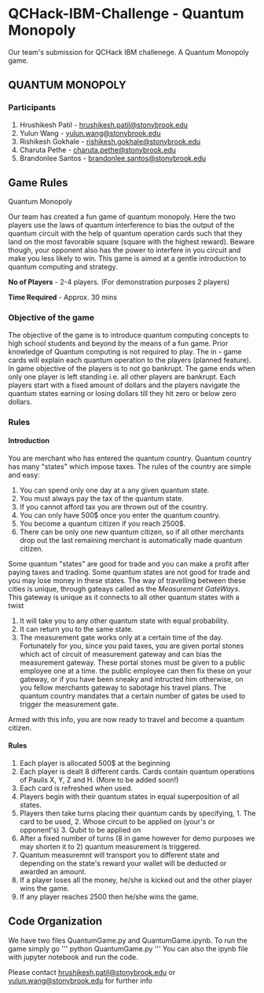 # QCHack-IBM-Challenge - Quantum Monopoly
Our team's submission for QCHack IBM challenege. A Quantum Monopoly game.

## QUANTUM MONOPOLY

### Participants
1. Hrushikesh Patil - hrushikesh.patil@stonybrook.edu
2. Yulun Wang - yulun.wang@stonybrook.edu
3. Rishikesh Gokhale - rishikesh.gokhale@stonybrook.edu
4. Charuta Pethe - charuta.pethe@stonybrook.edu
5. Brandonlee Santos - brandonlee.santos@stonybrook.edu

## Game Rules
Quantum Monopoly

Our team has created a fun game of quantum monopoly. 
Here the two players use the laws of quantum interference to bias the output of the quantum circuit with the help of quantum operation cards such that they land on the most favorable square (square with the highest reward). 
Beware though, your opponent also has the power to interfere in you circuit and make you less likely to win. 
This game is aimed at a gentle introduction to quantum computing and strategy.

**No of Players** - 2-4 players. (For demonstration purposes 2 players)

**Time Required** - Approx. 30 mins

### Objective of the game

The objective of the game is to introduce quantum computing concepts to high school students and beyond by the means of a fun game.
Prior knowledge of Quantum computing is not required to play. The in - game cards will explain each quantum operation to the players (planned feature).
In game objective of the players is to not go bankrupt. The game ends when only one player is left standing i.e. all other players are bankrupt.
Each players start with a fixed amount of dollars and the players navigate the quantum states earning or losing dollars till they hit zero or below zero dollars.

### Rules
#### Introduction
You are merchant who has entered the quantum country. Quantum country has many "states" which impose taxes. The rules of the country are simple and easy:

1. You can spend only one day at a any given quantum state.
2. You must always pay the tax of the quantum state.
3. If you cannot afford tax you are thrown out of the country.
4. You can only have 500$ once you enter the quantum country.
5. You become a quantum citizen if you reach 2500$.
6. There can be only one new quantum citizen, so if all other merchants drop out the last remaining merchant is automatically made quantum citizen.

Some quantum "states" are good for trade and you can make a profit after paying taxes and trading. Some quantum states are not good for trade and you may lose money in these states. The way of travelling between these cities is unique, through gateays called as the *Measurement GateWays*. This gateway is unique as it connects to all other quantum states with a twist
1. It will take you to any other quantum state with equal probability.
2. It can return you to the same state.
3. The measurement gate works only at a certain time of the day.
Fortunately for you, since you paid taxes, you are given portal stones which act of circuit of measurement gateway and can bias the measurement gateway. These portal stones must be given to a public employee one at a time. the public employee can then fix these on your gateway, or if you have been sneaky and intructed him otherwise, on you fellow merchants gateway to sabotage his travel plans. The quantum country mandates that a certain number of gates be used to trigger the measurement gate.

Armed with this info, you are now ready to travel and become a quantum citizen.
#### Rules
1. Each player is allocated 500$ at the beginning
2. Each player is dealt 8 different cards. Cards contain quantum operations of Paulis X, Y, Z and H. (More to be added soon!)
3. Each card is refreshed when used.
4. Players begin with their quantum states in equal superposition of all states.
5. Players then take turns placing their quantum cards by specifying, 1. The card to be used, 2. Whose circuit to be applied on (your's or opponent's) 3. Qubit to be applied on
6. After a fixed number of turns (8 in game however for demo purposes we may shorten it to 2) quantum measurement is triggered.
7. Quantum measuremnt will transport you to different state and depending on the state's reward your wallet will be deducted or awarded an amount.
8. If a player loses all the money, he/she is kicked out and the other player wins the game.
9. If any player reaches 2500 then he/she wins the game.

## Code Organization
We have two files QuantumGame.py and QuantumGame.ipynb. To run the game simply go 
'''
python QuantumGame.py
'''
You can also the ipynb file with jupyter notebook and run the code.

Please contact hrushikesh.patil@stonybrook.edu or yulun.wang@stonybrook.edu for further info
